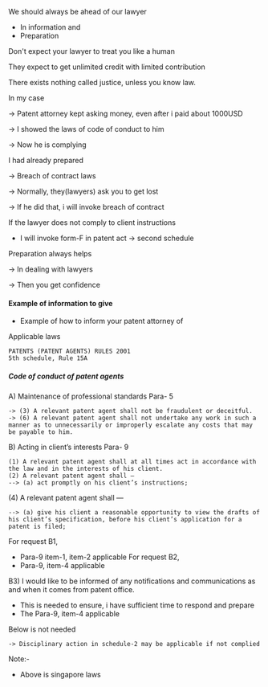 We should always be ahead of our lawyer
- In information and
- Preparation

Don't expect your lawyer to treat you like a human

They expect to get unlimited credit with limited contribution

There exists nothing called justice, unless you know law.

In my case

-> Patent attorney kept asking money, even after i paid about 1000USD

-> I showed the laws of code of conduct to him

-> Now he is complying

I had already prepared

-> Breach of contract laws

-> Normally, they(lawyers) ask you to get lost

-> If he did that, i will invoke breach of contract

If the lawyer does not comply to client instructions

- I will invoke form-F in patent act -> second schedule

Preparation always helps

-> In dealing with lawyers

-> Then you get confidence


#### Example of information to give
- Example of how to inform your patent attorney of

Applicable laws

```
PATENTS (PATENT AGENTS) RULES 2001
5th schedule, Rule 15A
```

##### Code of conduct of patent agents

A) Maintenance of professional standards
Para- 5
```
-> (3) A relevant patent agent shall not be fraudulent or deceitful.
-> (6) A relevant patent agent shall not undertake any work in such a manner as to unnecessarily or improperly escalate any costs that may be payable to him.
```

B) Acting in client’s interests
Para- 9
```
(1) A relevant patent agent shall at all times act in accordance with the law and in the interests of his client.
(2) A relevant patent agent shall —
--> (a) act promptly on his client’s instructions;
```

(4) A relevant patent agent shall —
```
--> (a) give his client a reasonable opportunity to view the drafts of his client’s specification, before his client’s application for a patent is filed;
```

For request B1, 
- Para-9 item-1, item-2 applicable
For request B2, 
- Para-9, item-4 applicable

B3) I would like to be informed of any notifications and communications as and when it comes from patent office.
- This is needed to ensure, i have sufficient time to respond and prepare
- The Para-9, item-4 applicable

Below is not needed
```
-> Disciplinary action in schedule-2 may be applicable if not complied
```

Note:-
- Above is singapore laws
